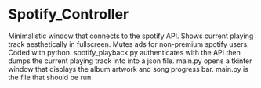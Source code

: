 # Spotify_Controller
Minimalistic window that connects to the spotify API. Shows current playing track aesthetically in fullscreen. Mutes ads for non-premium spotify users.  Coded with python.
spotify_playback.py authenticates with the API then dumps the current playing track info into a json file.
main.py opens a tkinter window that displays the album artwork and song progress bar.
main.py is the file that should be run.
